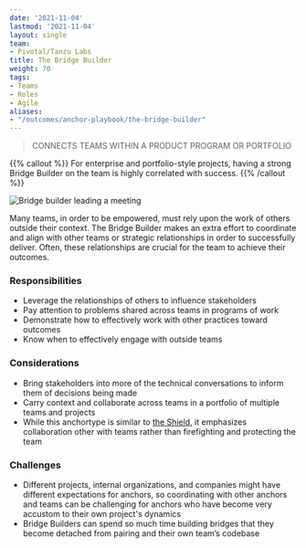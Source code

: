 ```yaml
---
date: '2021-11-04'
lastmod: '2021-11-04'
layout: single
team:
- Pivotal/Tanzu Labs
title: The Bridge Builder
weight: 70
tags:
- Teams
- Roles
- Agile
aliases:
- "/outcomes/anchor-playbook/the-bridge-builder"
---
```

> CONNECTS TEAMS WITHIN A PRODUCT PROGRAM OR PORTFOLIO

{{% callout %}}
For enterprise and portfolio-style projects, having a strong Bridge Builder on the team is highly correlated with success.
{{% /callout %}}

![Bridge builder leading a meeting](/learningpaths/anchor-playbook/images/home1.jpg)

Many teams, in order to be empowered, must rely upon the work of others outside their context. The Bridge Builder makes an extra effort to coordinate and align with other teams or strategic relationships in order to successfully deliver. Often, these relationships are crucial for the team to achieve their outcomes.

### Responsibilities
- Leverage the relationships of others to influence stakeholders
- Pay attention to problems shared across teams in programs of work
- Demonstrate how to effectively work with other practices toward outcomes
- Know when to effectively engage with outside teams

### Considerations
- Bring stakeholders into more of the technical conversations to inform them of decisions being made
- Carry context and collaborate across teams in a portfolio of multiple teams and projects
- While this anchortype is similar to [the Shield](/learningpaths/anchor-playbook/the-shield), it emphasizes collaboration other with teams rather than firefighting and protecting the team

### Challenges
- Different projects, internal organizations, and companies might have different expectations for anchors, so coordinating with other anchors and teams can be challenging for anchors who have become very accustom to their own project's dynamics
- Bridge Builders can spend so much time building bridges that they become detached from pairing and their own team’s codebase